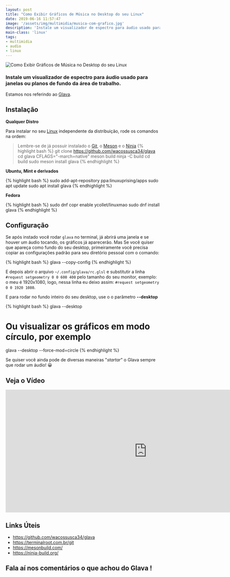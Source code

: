 ```yaml
---
layout: post
title: "Como Exibir Gráficos de Música no Desktop do seu Linux"
date: 2019-06-16 11:57:47
image: '/assets/img/multimidia/musica-com-grafico.jpg'
description: 'Instale um visualizador de espectro para áudio usado para janelas ou planos de fundo da área de trabalho.'
main-class: 'linux'
tags:
- multimidia
- audio
- linux
---
```


![Como Exibir Gráficos de Música no Desktop do seu Linux](/assets/img/multimidia/musica-com-grafico.gif)

### Instale um visualizador de espectro para áudio usado para janelas ou planos de fundo da área de trabalho.

Estamos nos referindo ao [Glava](https://github.com/wacossusca34/glava).

## Instalação

**Qualquer Distro**

Para instalar no seu [Linux](http://cse.google.com.br/cse?cx=004473188612396442360:qs2ekmnkweq&q=Linux) independente da distribuição, rode os comandos na ordem:

> Lembre-se de já possuir instalado o [Git](https://terminalroot.com.br/git), o [Meson](https://mesonbuild.com/) e o [Ninja](https://ninja-build.org/)
{% highlight bash %}
git clone https://github.com/wacossusca34/glava
cd glava
CFLAGS="-march=native" meson build
ninja -C build
cd build
sudo meson install
glava
{% endhighlight %}

**Ubuntu, Mint e derivados**

{% highlight bash %}
sudo add-apt-repository ppa:linuxuprising/apps
sudo apt update
sudo apt install glava
{% endhighlight %}

**Fedora**

{% highlight bash %}
sudo dnf copr enable ycollet/linuxmao
sudo dnf install glava
{% endhighlight %}

## Configuração

<script async src="https://pagead2.googlesyndication.com/pagead/js/adsbygoogle.js"></script>
<!-- Informat -->
<ins class="adsbygoogle"
     style="display:block"
     data-ad-client="ca-pub-2838251107855362"
     data-ad-slot="2327980059"
     data-ad-format="auto"
     data-full-width-responsive="true"></ins>
<script>
(adsbygoogle = window.adsbygoogle || []).push({});
</script>

Se após instado você rodar `glava` no terminal, já abrirá uma janela e se houver um áudio tocando, os gráficos já aparecerão. Mas Se você quiser que apareça como fundo do seu desktop, primeiramente você precisa copiar as configurações padrão para seu diretório pessoal com o comando:

{% highlight bash %}
glava --copy-config
{% endhighlight %}

E depois abrir o arquivo `~/.config/glava/rc.glsl` e substitutir a linha `#request setgeometry 0 0 600 400` pelo tamanho do seu monitor, exemplo: o meu é 1920x1080, logo, nessa linha eu deixo assim: `#request setgeometry 0 0 1920 1080`.

E para rodar no fundo inteiro do seu desktop, use o o parâmetro **--desktop**

{% highlight bash %}
glava --desktop
# Ou visualizar os gráficos em modo círculo, por exemplo
glava --desktop --force-mod=circle
{% endhighlight %}

Se quiser você ainda pode de diversas maneiras "*startar*" o Glava sempre que rodar um áudio! 😀️

## Veja o Vídeo

<iframe width="920" height="400" src="https://www.youtube.com/embed/GLAVA" frameborder="0" allow="accelerometer; autoplay; encrypted-media; gyroscope; picture-in-picture" allowfullscreen></iframe>

<script async src="https://pagead2.googlesyndication.com/pagead/js/adsbygoogle.js"></script>
<!-- Informat -->
<ins class="adsbygoogle"
     style="display:block"
     data-ad-client="ca-pub-2838251107855362"
     data-ad-slot="2327980059"
     data-ad-format="auto"
     data-full-width-responsive="true"></ins>
<script>
(adsbygoogle = window.adsbygoogle || []).push({});
</script>

## Links Úteis

+ <https://github.com/wacossusca34/glava>
+ <https://terminalroot.com.br/git>
+ <https://mesonbuild.com/>
+ <https://ninja-build.org/>

## Fala aí nos comentários o que achou do Glava !

